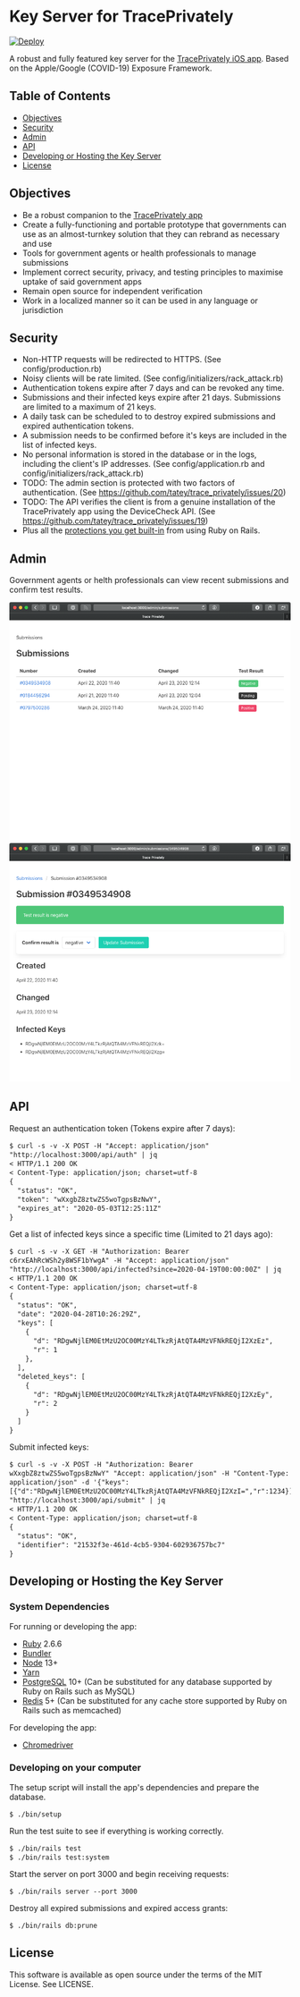 # Key Server for TracePrivately

[![Deploy](https://www.herokucdn.com/deploy/button.svg)](https://heroku.com/deploy)

A robust and fully featured key server for the [TracePrivately iOS app](https://github.com/CrunchyBagel/TracePrivately). Based on the Apple/Google (COVID-19) Exposure Framework.

## Table of Contents

- [Objectives](#goals)
- [Security](#security)
- [Admin](#admin)
- [API](#api)
- [Developing or Hosting the Key Server](#developing-or-hosting-the-key-server)
- [License](#license)

## Objectives

- Be a robust companion to the [TracePrivately app](https://github.com/CrunchyBagel/TracePrivately)
- Create a fully-functioning and portable prototype that governments can use as an almost-turnkey solution that they can rebrand as necessary and use
- Tools for government agents or health professionals to manage submissions
- Implement correct security, privacy, and testing principles to maximise uptake of said government apps
- Remain open source for independent verification
- Work in a localized manner so it can be used in any language or jurisdiction

## Security

- Non-HTTP requests will be redirected to HTTPS. (See config/production.rb)
- Noisy clients will be rate limited. (See config/initializers/rack_attack.rb)
- Authentication tokens expire after 7 days and can be revoked any time.
- Submissions and their infected keys expire after 21 days. Submissions are limited to a maximum of 21 keys.
- A daily task can be scheduled to to destroy expired submissions and expired authentication tokens.
- A submission needs to be confirmed before it's keys are included in the list of infected keys.
- No personal information is stored in the database or in the logs, including the client's IP addresses. (See config/application.rb and config/initializers/rack_attack.rb)
- TODO: The admin section is protected with two factors of authentication. (See https://github.com/tatey/trace_privately/issues/20)
- TODO: The API verifies the client is from a genuine installation of the TracePrivately app using the DeviceCheck API. (See https://github.com/tatey/trace_privately/issues/19)
- Plus all the [protections you get built-in](https://guides.rubyonrails.org/security.html) from using Ruby on Rails.

## Admin

Government agents or helth professionals can view recent submissions and confirm test results.

![Screenshot of a list of submissions](doc/screenshots/admin_index.png?raw=true)
![Screenshot of an individual submission](doc/screenshots/admin_show.png?raw=true)

## API

Request an authentication token (Tokens expire after 7 days):

    $ curl -s -v -X POST -H "Accept: application/json" "http://localhost:3000/api/auth" | jq
    < HTTP/1.1 200 OK
    < Content-Type: application/json; charset=utf-8
    {
      "status": "OK",
      "token": "wXxgbZ8ztwZS5woTgpsBzNwY",
      "expires_at": "2020-05-03T12:25:11Z"
    }

Get a list of infected keys since a specific time (Limited to 21 days ago):

    $ curl -s -v -X GET -H "Authorization: Bearer c6rxEAhRcWSh2y8WSF1bYwgA" -H "Accept: application/json" "http://localhost:3000/api/infected?since=2020-04-19T00:00:00Z" | jq
    < HTTP/1.1 200 OK
    < Content-Type: application/json; charset=utf-8
    {
      "status": "OK",
      "date": "2020-04-28T10:26:29Z",
      "keys": [
        {
          "d": "RDgwNjlEM0EtMzU2OC00MzY4LTkzRjAtQTA4MzVFNkREQjI2XzEz",
          "r": 1
        },
      ],
      "deleted_keys": [
        {
          "d": "RDgwNjlEM0EtMzU2OC00MzY4LTkzRjAtQTA4MzVFNkREQjI2XzEy",
          "r": 2
        }
      ]
    }

Submit infected keys:

    $ curl -s -v -X POST -H "Authorization: Bearer wXxgbZ8ztwZS5woTgpsBzNwY" "Accept: application/json" -H "Content-Type: application/json" -d '{"keys":[{"d":"RDgwNjlEM0EtMzU2OC00MzY4LTkzRjAtQTA4MzVFNkREQjI2XzI=","r":1234}]}' "http://localhost:3000/api/submit" | jq
    < HTTP/1.1 200 OK
    < Content-Type: application/json; charset=utf-8
    {
      "status": "OK",
      "identifier": "21532f3e-461d-4cb5-9304-602936757bc7"
    }

## Developing or Hosting the Key Server

### System Dependencies

For running or developing the app:

- [Ruby](https://www.ruby-lang.org/) 2.6.6
- [Bundler](https://bundler.io/)
- [Node](https://nodejs.org/) 13+
- [Yarn](https://yarnpkg.com/)
- [PostgreSQL](https://www.postgresql.org) 10+ (Can be substituted for any database supported by Ruby on Rails such as MySQL)
- [Redis](https://redis.io) 5+ (Can be substituted for any cache store supported by Ruby on Rails such as memcached)

For developing the app:

- [Chromedriver](https://sites.google.com/a/chromium.org/chromedriver/)

### Developing on your computer

The setup script will install the app's dependencies and prepare the database.

    $ ./bin/setup

Run the test suite to see if everything is working correctly.

    $ ./bin/rails test
    $ ./bin/rails test:system

Start the server on port 3000 and begin receiving requests:

    $ ./bin/rails server --port 3000

Destroy all expired submissions and expired access grants:

    $ ./bin/rails db:prune

## License

This software is available as open source under the terms of the MIT License. See LICENSE.
